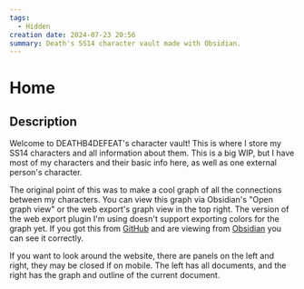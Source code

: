 ```yaml
---
tags:
  - Hidden
creation date: 2024-07-23 20:56
summary: Death's SS14 character vault made with Obsidian.
---
```

# Home

## Description

Welcome to DEATHB4DEFEAT's character vault!
This is where I store my SS14 characters and all information about them.
This is a big WIP, but I have most of my characters and their basic info here, as well as one external person's character.

The original point of this was to make a cool graph of all the connections between my characters.
You can view this graph via Obsidian's "Open graph view" or the web export's graph view in the top right.
The version of the web export plugin I'm using doesn't support exporting colors for the graph yet.
If you got this from [GitHub](https://github.com/DEATHB4DEFEAT/Obsidian-SS14-Character-Relations) and are viewing from [Obsidian](https://obsidian.md) you can see it correctly.

If you want to look around the website, there are panels on the left and right, they may be closed if on mobile.
The left has all documents, and the right has the graph and outline of the current document.
